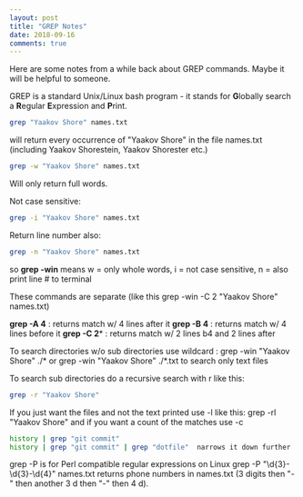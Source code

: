 ```yaml
---
layout: post
title: "GREP Notes"
date: 2018-09-16
comments: true
---
```


Here are some notes from a while back about GREP commands. Maybe it will be helpful to someone.

GREP is a standard Unix/Linux bash program - it stands for **G**lobally search a **R**egular **E**xpression and **P**rint.

```bash
grep "Yaakov Shore" names.txt
```

will return every occurrence of "Yaakov Shore" in the file names.txt (including Yaakov Shorestein, Yaakov Shorester etc.)

```bash
grep -w "Yaakov Shore" names.txt
```

Will only return full words.

Not case sensitive:

```bash
grep -i "Yaakov Shore" names.txt
```

Return line number also:

```bash
grep -n "Yaakov Shore" names.txt
```

so  **grep -win** means w = only whole words, i = not case sensitive, n = also print line # to terminal

These commands are separate (like this grep -win -C 2 "Yaakov Shore" names.txt)

**grep -A 4** : returns match w/ 4 lines after it
**grep -B 4** : returns match w/ 4 lines before it
**grep -C 2*** : returns match w/ 2 lines b4 and 2 lines after


To search directories w/o sub directories use wildcard :  grep -win "Yaakov Shore" ./*  or  grep -win "Yaakov Shore" ./*.txt  to search only text files

To search sub directories do a recursive search with r like this:

```bash
grep -r "Yaakov Shore"
```

If you just want the files and not the text printed use -l like this:  grep -rl "Yaakov Shore" and if you want a count of the matches use -c

```bash
history | grep "git commit" 
history | grep "git commit" | grep "dotfile"  narrows it down further
```

grep -P is for Perl compatible regular expressions on Linux
grep -P "\d{3}-\d{3}-\d{4}" names.txt returns phone numbers in names.txt (3 digits then "-" then another 3 d then "-" then 4 d).
